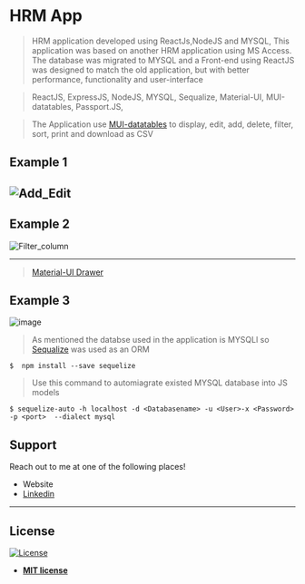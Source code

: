 # HRM App

>HRM application developed using ReactJs,NodeJS and MYSQL, This application was based on another HRM application using MS Access. The database was migrated to MYSQL and a Front-end using ReactJS was designed to match the old application, but with better performance, functionality and user-interface


> ReactJS, ExpressJS, NodeJS, MYSQL, Sequalize, Material-UI, MUI-datatables, Passport.JS, 
 


>The Application use [MUI-datatables](https://github.com/gregnb/mui-datatables) to display, edit, add, delete, filter, sort, print and download as CSV
## Example 1

![Add_Edit](https://user-images.githubusercontent.com/52053790/63913304-b27dab80-c9fd-11e9-96ff-608194f51f48.gif)
---
## Example 2

![Filter_column](https://user-images.githubusercontent.com/52053790/63913819-7c412b80-c9ff-11e9-9cb8-82d91c903467.gif)


---
>[Material-UI Drawer](https://material-ui.com/components/drawers/#drawer)
## Example 3
![image](https://user-images.githubusercontent.com/52053790/63914245-9596a780-ca00-11e9-82e4-789e78bb90af.png)


>As mentioned the databse used in the application is MYSQLl so [Sequalize](https://sequelize.org/) was used as an ORM

```shell
$  npm install --save sequelize
```
>Use this command to automiagrate existed MYSQL database into JS models
```shell
$ sequelize-auto -h localhost -d <Databasename> -u <User>-x <Password> -p <port>  --dialect mysql
```

## Support

Reach out to me at one of the following places!

- Website 
- [Linkedin](https://www.linkedin.com/in/mazen-elorbany23/)


---


## License

[![License](http://img.shields.io/:license-mit-blue.svg?style=flat-square)](http://badges.mit-license.org)

- **[MIT license](http://opensource.org/licenses/mit-license.php)**
